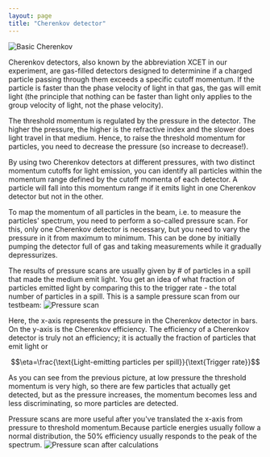 ```yaml
---
layout: page
title: "Cherenkov detector"
---
```


![Basic Cherenkov](/assets/images/xcet.gif)

Cherenkov detectors, also known by the abbreviation XCET in our experiment, are gas-filled detectors designed to determinine if a charged particle passing through them exceeds a specific cutoff momentum. If the particle is faster than the phase velocity of light in that gas, the gas will emit light (the principle that nothing can be faster than light only applies to the group velocity of light, not the phase velocity).

The threshold momentum is regulated by the pressure in the detector. The higher the pressure, the higher is the refractive index and the slower does light travel in that medium. Hence, to raise the threshold momentum for particles, you need to decrease the pressure (so increase to decrease!).

By using two Cherenkov detectors at different pressures, with two distinct momentum cutoffs for light emission, you can identify all particles within the momentum range defined by the cutoff momenta of each detector. A particle will fall into this momentum range if it emits light in one Cherenkov detector but not in the other.

To map the momentum of all particles in the beam, i.e. to measure the particles' spectrum, you need to perform a so-called pressure scan. For this, only one Cherenkov detector is necessary, but you need to vary the pressure in it from maximum to minimum. This can be done by initially pumping the detector full of gas and taking measurements while it gradually depressurizes.

The results of pressure scans are usually given by # of particles in a spill that made the medium emit light. You get an idea of what fraction of particles emitted light by comparing this to the trigger rate - the total number of particles in a spill. This is a sample pressure scan from our testbeam:
![Pressure scan](/assets/images/che.png)

Here, the x-axis represents the pressure in the Cherenkov detector in bars. On the y-axis is the Cherenkov efficiency.
The efficiency of a Cherenkov detector is truly not an efficiency; it is actually the fraction of particles that emit light or

$$\eta=\frac{\text{Light-emitting particles per spill}}{\text{Trigger rate}}$$

As you can see from the previous picture, at low pressure the threshold momentum is very high, so there are few particles that actually get detected, but as the pressure increases, the momentum becomes less and less discriminating, so more particles are detected.

Pressure scans are more useful after you've translated the x-axis from pressure to threshold momentum.Because particle energies usually follow a normal distribution, the 50% efficiency usually responds to the peak of the spectrum.
![Pressure scan after calculations](/assets/images/pre.png)
